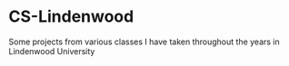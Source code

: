 # CS-Lindenwood
Some projects from various classes I have taken throughout the years in Lindenwood University
